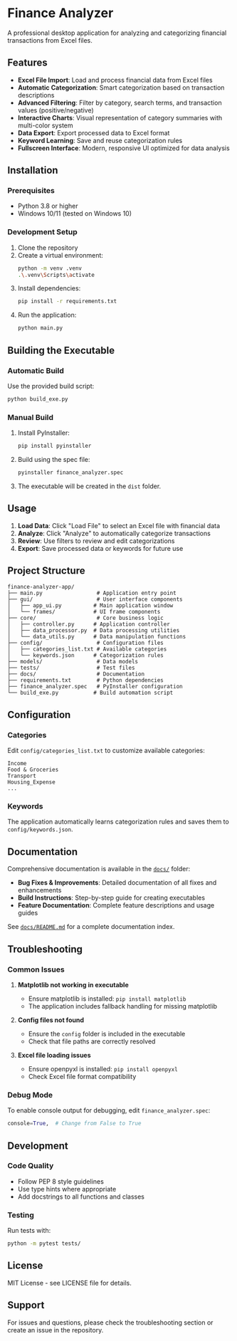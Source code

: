 # Finance Analyzer

A professional desktop application for analyzing and categorizing financial transactions from Excel files.

## Features

- **Excel File Import**: Load and process financial data from Excel files
- **Automatic Categorization**: Smart categorization based on transaction descriptions
- **Advanced Filtering**: Filter by category, search terms, and transaction values (positive/negative)
- **Interactive Charts**: Visual representation of category summaries with multi-color system
- **Data Export**: Export processed data to Excel format
- **Keyword Learning**: Save and reuse categorization rules
- **Fullscreen Interface**: Modern, responsive UI optimized for data analysis

## Installation

### Prerequisites

- Python 3.8 or higher
- Windows 10/11 (tested on Windows 10)

### Development Setup

1. Clone the repository
2. Create a virtual environment:
   ```bash
   python -m venv .venv
   .\.venv\Scripts\activate
   ```
3. Install dependencies:
   ```bash
   pip install -r requirements.txt
   ```
4. Run the application:
   ```bash
   python main.py
   ```

## Building the Executable

### Automatic Build

Use the provided build script:

```bash
python build_exe.py
```

### Manual Build

1. Install PyInstaller:

   ```bash
   pip install pyinstaller
   ```

2. Build using the spec file:

   ```bash
   pyinstaller finance_analyzer.spec
   ```

3. The executable will be created in the `dist` folder.

## Usage

1. **Load Data**: Click "Load File" to select an Excel file with financial data
2. **Analyze**: Click "Analyze" to automatically categorize transactions
3. **Review**: Use filters to review and edit categorizations
4. **Export**: Save processed data or keywords for future use

## Project Structure

```
finance-analyzer-app/
├── main.py                 # Application entry point
├── gui/                    # User interface components
│   ├── app_ui.py          # Main application window
│   └── frames/            # UI frame components
├── core/                   # Core business logic
│   ├── controller.py      # Application controller
│   ├── data_processor.py  # Data processing utilities
│   └── data_utils.py      # Data manipulation functions
├── config/                 # Configuration files
│   ├── categories_list.txt # Available categories
│   └── keywords.json      # Categorization rules
├── models/                 # Data models
├── tests/                  # Test files
├── docs/                   # Documentation
├── requirements.txt        # Python dependencies
├── finance_analyzer.spec   # PyInstaller configuration
└── build_exe.py           # Build automation script
```

## Configuration

### Categories

Edit `config/categories_list.txt` to customize available categories:

```
Income
Food & Groceries
Transport
Housing_Expense
...
```

### Keywords

The application automatically learns categorization rules and saves them to `config/keywords.json`.

## Documentation

Comprehensive documentation is available in the [`docs/`](./docs/) folder:

- **Bug Fixes & Improvements**: Detailed documentation of all fixes and enhancements
- **Build Instructions**: Step-by-step guide for creating executables
- **Feature Documentation**: Complete feature descriptions and usage guides

See [`docs/README.md`](./docs/README.md) for a complete documentation index.

## Troubleshooting

### Common Issues

1. **Matplotlib not working in executable**

   - Ensure matplotlib is installed: `pip install matplotlib`
   - The application includes fallback handling for missing matplotlib

2. **Config files not found**

   - Ensure the `config` folder is included in the executable
   - Check that file paths are correctly resolved

3. **Excel file loading issues**
   - Ensure openpyxl is installed: `pip install openpyxl`
   - Check Excel file format compatibility

### Debug Mode

To enable console output for debugging, edit `finance_analyzer.spec`:

```python
console=True,  # Change from False to True
```

## Development

### Code Quality

- Follow PEP 8 style guidelines
- Use type hints where appropriate
- Add docstrings to all functions and classes

### Testing

Run tests with:

```bash
python -m pytest tests/
```

## License

MIT License - see LICENSE file for details.

## Support

For issues and questions, please check the troubleshooting section or create an issue in the repository.
